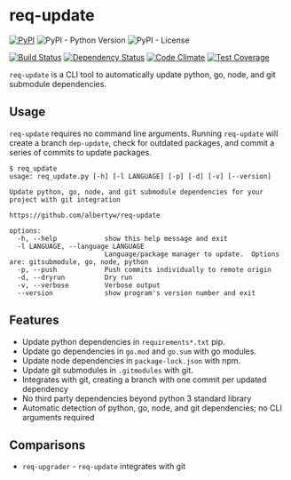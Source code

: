 # req-update

[![PyPI](https://img.shields.io/pypi/v/req-update)](https://pypi.org/project/req-update/)
![PyPI - Python Version](https://img.shields.io/pypi/pyversions/req-update)
![PyPI - License](https://img.shields.io/pypi/l/req-update)

[![Build Status](https://drone.albertyw.com/api/badges/albertyw/req-update/status.svg)](https://drone.albertyw.com/albertyw/req-update)
[![Dependency Status](https://pyup.io/repos/github/albertyw/req-update/shield.svg)](https://pyup.io/repos/github/albertyw/req-update/)
[![Code Climate](https://codeclimate.com/github/albertyw/req-update/badges/gpa.svg)](https://codeclimate.com/github/albertyw/req-update)
[![Test Coverage](https://codeclimate.com/github/albertyw/req-update/badges/coverage.svg)](https://codeclimate.com/github/albertyw/req-update/coverage)

`req-update` is a CLI tool to automatically update python, go, node, and git submodule dependencies.

## Usage

`req-update` requires no command line arguments.  Running `req-update` will
create a branch `dep-update`, check for outdated packages, and commit a
series of commits to update packages.

```
$ req_update
usage: req_update.py [-h] [-l LANGUAGE] [-p] [-d] [-v] [--version]

Update python, go, node, and git submodule dependencies for your project with git integration

https://github.com/albertyw/req-update

options:
  -h, --help            show this help message and exit
  -l LANGUAGE, --language LANGUAGE
                        Language/package manager to update.  Options are: gitsubmodule, go, node, python
  -p, --push            Push commits individually to remote origin
  -d, --dryrun          Dry run
  -v, --verbose         Verbose output
  --version             show program's version number and exit
```

## Features

 - Update python dependencies in `requirements*.txt` pip.
 - Update go dependencies in `go.mod` and `go.sum` with go modules.
 - Update node dependencies in `package-lock.json` with npm.
 - Update git submodules in `.gitmodules` with git.
 - Integrates with git, creating a branch with one commit per updated dependency
 - No third party dependencies beyond python 3 standard library
 - Automatic detection of python, go, node, and git dependencies; no CLI arguments required

## Comparisons

 - `req-upgrader` - `req-update` integrates with git
